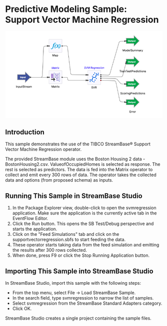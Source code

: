 # Predictive Modeling Sample: Support Vector Machine Regression

![eventflow](images/svmregression.png)

## Introduction

This sample demonstrates the use of the TIBCO StreamBase&reg; Support Vector Machine Regression operator.

The provided StreamBase module uses the Boston Housing 2 data - BostonHousing2.csv. ValueofOccupiedHomes is selected as response.  The rest is selected as predictors. The data is fed into the Matrix operator to collect and emit every 300 rows of data.  The operator takes the collected data  and options (from proposed schema) as inputs.

## Running This Sample in StreamBase Studio

1. In the Package Explorer view, double-click to open the svmregression application. Make sure the application is the currently active tab in the EventFlow Editor.
2. Click the  Run button. This opens the SB Test/Debug perspective and starts the application.
3. Click on the "Feed Simulations" tab and click on the supportvectorregression.sbfs to start feeding the data.
4. These operator starts taking data from the feed simulation and emitting the results after 300 rows collected.
5. When done, press F9 or click the  Stop Running Application button.

## Importing This Sample into StreamBase Studio

In StreamBase Studio, import this sample with the following steps:

- From the top menu, select File → Load StreamBase Sample.
- In the search field, type svmregression to narrow the list of samples.
- Select svmregression from the StreamBase Standard Adapters category.
- Click OK.

StreamBase Studio creates a single project containing the sample files.